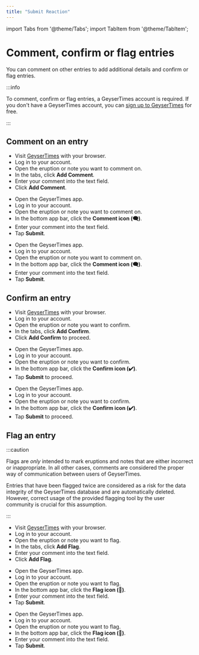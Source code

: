 ```yaml
---
title: "Submit Reaction"
---
```


import Tabs from '@theme/Tabs';
import TabItem from '@theme/TabItem';

# Comment, confirm or flag entries

You can comment on other entries to add additional details and confirm or flag entries.

:::info

To comment, confirm or flag entries, a GeyserTimes account is required. If you don't have a GeyserTimes account, you can [sign up to GeyserTimes](account-signup.md) for free. 

:::

## Comment on an entry

<Tabs groupId="os">
<TabItem value="web" label="Website">

* Visit [GeyserTimes](https://geysertimes.org) with your browser.
* Log in to your account.
* Open the eruption or note you want to comment on. 
* In the tabs, click **Add Comment**.
* Enter your comment into the text field. 
* Click **Add Comment**.

</TabItem>
<TabItem value="android" label="Android">

* Open the GeyserTimes app.
* Log in to your account.
* Open the eruption or note you want to comment on. 
* In the bottom app bar, click the **Comment icon (🗨️)**.
* Enter your comment into the text field. 
* Tap **Submit**.

</TabItem>
<TabItem value="iOS" label="iOS">

* Open the GeyserTimes app.
* Log in to your account.
* Open the eruption or note you want to comment on. 
* In the bottom app bar, click the **Comment icon (🗨️)**.
* Enter your comment into the text field. 
* Tap **Submit**.

</TabItem>
</Tabs>

## Confirm an entry

<Tabs groupId="os">
<TabItem value="web" label="Website">

* Visit [GeyserTimes](https://geysertimes.org) with your browser.
* Log in to your account.
* Open the eruption or note you want to confirm. 
* In the tabs, click **Add Confirm**.
* Click **Add Confirm** to proceed.

</TabItem>
<TabItem value="android" label="Android">

* Open the GeyserTimes app.
* Log in to your account.
* Open the eruption or note you want to confirm. 
* In the bottom app bar, click the **Confirm icon (✔️)**.
* Tap **Submit** to proceed.

</TabItem>
<TabItem value="iOS" label="iOS">

* Open the GeyserTimes app.
* Log in to your account.
* Open the eruption or note you want to confirm. 
* In the bottom app bar, click the **Confirm icon (✔️)**.
* Tap **Submit** to proceed.

</TabItem>
</Tabs>

## Flag an entry

:::caution

Flags are _only_ intended to mark eruptions and notes that are either incorrect or inappropriate. In all other cases, comments are considered the proper way of communication between users of GeyserTimes. 

Entries that have been flagged twice are considered as a risk for the data integrity of the GeyserTimes database and are automatically deleted. However, correct usage of the provided flagging tool by the user community is crucial for this assumption. 

:::

<Tabs groupId="os">
<TabItem value="web" label="Website">

* Visit [GeyserTimes](https://geysertimes.org) with your browser.
* Log in to your account.
* Open the eruption or note you want to flag. 
* In the tabs, click **Add Flag**.
* Enter your comment into the text field. 
* Click **Add Flag**.

</TabItem>
<TabItem value="android" label="Android">

* Open the GeyserTimes app.
* Log in to your account.
* Open the eruption or note you want to flag. 
* In the bottom app bar, click the **Flag icon (🏴)**.
* Enter your comment into the text field. 
* Tap **Submit**.

</TabItem>
<TabItem value="iOS" label="iOS">

* Open the GeyserTimes app.
* Log in to your account.
* Open the eruption or note you want to flag. 
* In the bottom app bar, click the **Flag icon (🏴)**.
* Enter your comment into the text field. 
* Tap **Submit**.

</TabItem>
</Tabs>